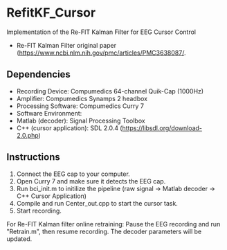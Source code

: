 # RefitKF_Cursor

Implementation of the Re-FIT Kalman Filter for EEG Cursor Control
- Re-FIT Kalman Filter original paper (https://www.ncbi.nlm.nih.gov/pmc/articles/PMC3638087/.


## Dependencies
- Recording Device: Compumedics 64-channel Quik-Cap (1000Hz)
- Amplifier: Compumedics Synamps 2 headbox
- Processing Software: Compumedics Curry 7
- Software Environment:
- Matlab (decoder): Signal Processing Toolbox
- C++ (cursor application): SDL 2.0.4 (https://libsdl.org/download-2.0.php)

## Instructions
1. Connect the EEG cap to your computer.
2. Open Curry 7 and make sure it detects the EEG cap. 
3. Run bci_init.m to initilize the pipeline (raw signal -> Matlab decoder -> C++ Cursor Application)
4. Compile and run Center_out.cpp to start the cursor task.
5. Start recording. 

For Re-FIT Kalman filter online retraining: 
Pause the EEG recording and run "Retrain.m", then resume recording. The decoder parameters will be updated. 
